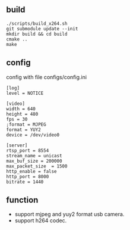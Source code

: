 ## build
```
./scripts/build_x264.sh
git submodule update --init
mkdir build && cd build
cmake ..
make
```
## config
config with file configs/config.ini
```
[log]
level = NOTICE

[video]
width = 640
height = 480
fps = 30
;format = MJPEG
format = YUY2
device = /dev/video0

[server]
rtsp_port = 8554
stream_name = unicast
max_buf_size = 200000
max_packet_size  = 1500
http_enable = false
http_port = 8000
bitrate = 1440
```
## function
- support mjpeg and yuy2 format usb camera.
- support h264 codec.
